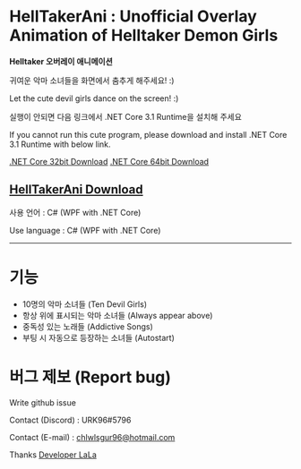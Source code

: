 # HellTakerAni : Unofficial Overlay Animation of Helltaker Demon Girls

**Helltaker 오버레이 애니메이션**

귀여운 악마 소녀들을 화면에서 춤추게 해주세요! :)

Let the cute devil girls dance on the screen! :)

실행이 안되면 다음 링크에서 .NET Core 3.1 Runtime을 설치해 주세요

If you cannot run this cute program, please download and install .NET Core 3.1 Runtime with below link.

[.NET Core 32bit Download](https://dotnet.microsoft.com/download/dotnet-core/thank-you/runtime-desktop-3.1.5-windows-x86-installer)  [.NET Core 64bit Download](https://dotnet.microsoft.com/download/dotnet-core/thank-you/runtime-desktop-3.1.5-windows-x64-installer)


[HellTakerAni Download](https://github.com/URK96/HellTakerAni/releases)
---

사용 언어 : C# (WPF with .NET Core)

Use language : C# (WPF with .NET Core)

---

# 기능

- 10명의 악마 소녀들 (Ten Devil Girls)
- 항상 위에 표시되는 악마 소녀들 (Always appear above)
- 중독성 있는 노래들 (Addictive Songs)
- 부팅 시 자동으로 등장하는 소녀들 (Autostart)


# 버그 제보 (Report bug)

Write github issue

Contact (Discord) : URK96#5796

Contact (E-mail) : chlwlsgur96@hotmail.com






Thanks [Developer LaLa](https://www.youtube.com/channel/UCjWnBKjlXv550KDiBjtW8vQ)
